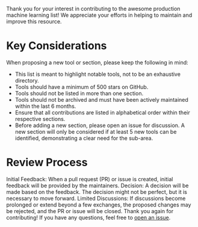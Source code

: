 Thank you for your interest in contributing to the awesome production machine learning list! We appreciate your efforts in helping to maintain and improve this resource.

# Key Considerations

When proposing a new tool or section, please keep the following in mind:

* This list is meant to highlight notable tools, not to be an exhaustive directory.
* Tools should have a minimum of 500 stars on GitHub.
* Tools should not be listed in more than one section.
* Tools should not be archived and must have been actively maintained within the last 6 months.
* Ensure that all contributions are listed in alphabetical order within their respective sections.
* Before adding a new section, please open an issue for discussion. A new section will only be considered if at least 5 new tools can be identified, demonstrating a clear need for the sub-area.

# Review Process

Initial Feedback: When a pull request (PR) or issue is created, initial feedback will be provided by the maintainers.
Decision: A decision will be made based on the feedback. The decision might not be perfect, but it is necessary to move forward.
Limited Discussions: If discussions become prolonged or extend beyond a few exchanges, the proposed changes may be rejected, and the PR or issue will be closed.
Thank you again for contributing! If you have any questions, feel free to [open an issue](https://github.com/EthicalML/awesome-production-machine-learning/issues/new).
